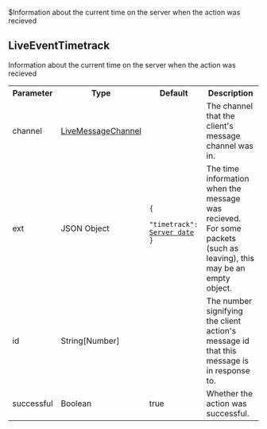 $Information about the current time on the server when the action was recieved
## LiveEventTimetrack
Information about the current time on the server when the action was recieved

<table>
  <tr>
    <th>Parameter</th>
    <th>Type</th>
    <th>Default</th>
    <th>Description</th>
  </tr>
  <tr>
    <td>channel</td>
    <td><a href="/enum/LiveMessageChannel">LiveMessageChannel</a></td>
    <td></td>
    <td>The channel that the client's message channel was in.</td>
  </tr>
  <tr>
    <td>ext</td>
    <td>JSON Object</td>
    <td>
      <pre>
        <code>
<!--   -->{
<!--   -->  "timetrack": <a href="https://en.wikipedia.org/wiki/Unix_time">Server date</a>
<!--   -->}
        </code>
      </pre>
    </td>
    <td>The time information when the message was recieved. For some packets (such as leaving), this may be an empty object.</td>
  </tr>
  <tr>
    <td>id</td>
    <td>String[Number]</td>
    <td></td>
    <td>The number signifying the client action's message id that this message is in response to.</td>
  </tr>
  <tr>
    <td>successful</td>
    <td>Boolean</td>
    <td>true</td>
    <td>Whether the action was successful.</td>
  </tr>
</table>

